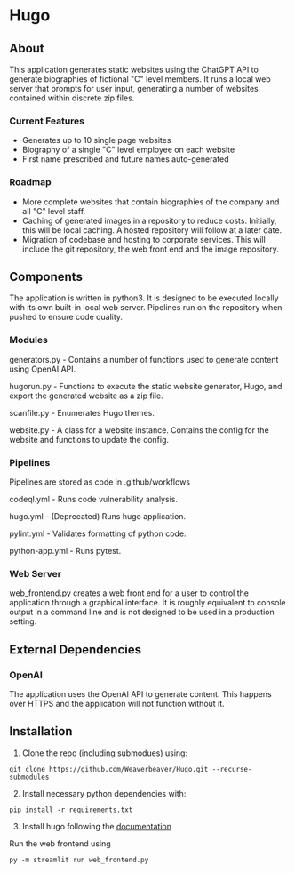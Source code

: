 # Hugo

## About

This application generates static websites using the ChatGPT API to generate biographies of fictional "C" level members. It runs a local web server that prompts for user input, generating a number of websites contained within discrete zip files.

### Current Features

- Generates up to 10 single page websites
- Biography of a single "C" level employee on each website
- First name prescribed and future names auto-generated

### Roadmap

- More complete websites that contain biographies of the company and all "C" level staff.
- Caching of generated images in a repository to reduce costs. Initially, this will be local caching. A hosted repository will follow at a later date.
- Migration of codebase and hosting to corporate services. This will include the git repository, the web front end and the image repository.

## Components

The application is written in python3. It is designed to be executed locally with its own built-in local web server. Pipelines run on the repository when pushed to ensure code quality.

### Modules

generators.py - Contains a number of functions used to generate content using OpenAI API.

hugorun.py - Functions to execute the static website generator, Hugo, and export the generated website as a zip file.

scanfile.py - Enumerates Hugo themes.

website.py - A class for a website instance. Contains the config for the website and functions to update the config.

### Pipelines

Pipelines are stored as code in .github/workflows

codeql.yml - Runs code vulnerability analysis.

hugo.yml - (Deprecated) Runs hugo application.

pylint.yml - Validates formatting of python code.

python-app.yml - Runs pytest.

### Web Server

web_frontend.py creates a web front end for a user to control the application through a graphical interface. It is roughly equivalent to console output in a command line and is not designed to be used in a production setting.

## External Dependencies

### OpenAI

The application uses the OpenAI API to generate content. This happens over HTTPS and the application will not function without it.

## Installation

1. Clone the repo (including submodues) using:

```
git clone https://github.com/Weaverbeaver/Hugo.git --recurse-submodules
```

2. Install necessary python dependencies with:

```
pip install -r requirements.txt
```

3. Install hugo following the [documentation](https://gohugo.io/installation/windows/)

Run the web frontend using

```
py -m streamlit run web_frontend.py
```
